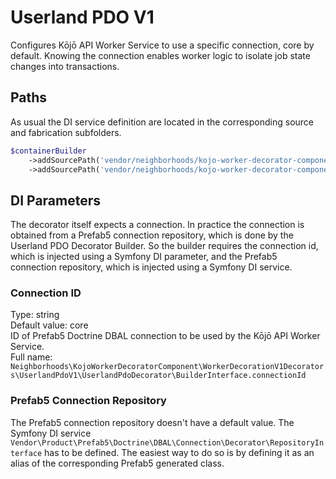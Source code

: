# Userland PDO V1
Configures Kōjō API Worker Service to use a specific connection, core by default.
Knowing the connection enables worker logic to isolate job state changes into transactions.

## Paths
As usual the DI service definition are located in the corresponding source and fabrication subfolders.
```php
$containerBuilder
    ->addSourcePath('vendor/neighborhoods/kojo-worker-decorator-component/fab/WorkerDecorationV1Decorators/UserlandPdoV1')
    ->addSourcePath('vendor/neighborhoods/kojo-worker-decorator-component/src/WorkerDecorationV1Decorators/UserlandPdoV1');
```

## DI Parameters
The decorator itself expects a connection. In practice the connection is obtained from a Prefab5 connection repository, which is done by the Userland PDO Decorator Builder.
So the builder requires the connection id, which is injected using a Symfony DI parameter, and the Prefab5 connection repository, which is injected using a Symfony DI service.

### Connection ID
Type: string  
Default value: core  
ID of Prefab5 Doctrine DBAL connection to be used by the Kōjō API Worker Service.  
Full name: `Neighborhoods\KojoWorkerDecoratorComponent\WorkerDecorationV1Decorators\UserlandPdoV1\UserlandPdoDecorator\BuilderInterface.connectionId`

### Prefab5 Connection Repository
The Prefab5 connection repository doesn't have a default value. The Symfony DI service `Vendor\Product\Prefab5\Doctrine\DBAL\Connection\Decorator\RepositoryInterface` has to be defined. The easiest way to do so is by defining it as an alias of the corresponding Prefab5 generated class.
